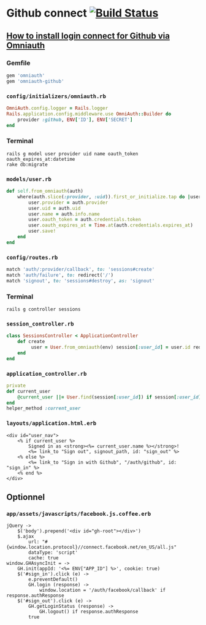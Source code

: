 # Github connect [![Build Status](https://travis-ci.org/simplonco/rails-github-connect.svg?branch=master)](https://travis-ci.org/simplonco/rails-github-connect)

## [How to install login connect for Github via Omniauth](railscasts.com/episodes/360-facebook-authentication)

### Gemfile

```ruby
gem 'omniauth'
gem 'omniauth-github'
```

### `config/initializers/omniauth.rb`

```ruby
OmniAuth.config.logger = Rails.logger
Rails.application.config.middleware.use OmniAuth::Builder do
    provider :github, ENV['ID'], ENV['SECRET']
end

```

### Terminal

```shell
rails g model user provider uid name oauth_token oauth_expires_at:datetime
rake db:migrate
```

### `models/user.rb `

```ruby
def self.from_omniauth(auth)
    where(auth.slice(:provider, :uid)).first_or_initialize.tap do |user|
        user.provider = auth.provider
        user.uid = auth.uid
        user.name = auth.info.name
        user.oauth_token = auth.credentials.token
        user.oauth_expires_at = Time.at(auth.credentials.expires_at)
        user.save!
    end
end
```

### `config/routes.rb`

```ruby
match 'auth/:provider/callback', to: 'sessions#create'
match 'auth/failure', to: redirect('/')
match 'signout', to: 'sessions#destroy', as: 'signout'
```

### Terminal

```shell
rails g controller sessions
```

### `session_controller.rb `

```ruby
class SessionsController < ApplicationController
	def create
		 user = User.from_omniauth(env) session[:user_id] = user.id redirect_to root_url end def destroy session[:user_id] = nil redirect_to root_url 
	end 
end
```

### `application_controller.rb`

```ruby
private
def current_user
    @current_user ||= User.find(session[:user_id]) if session[:user_id]
end
helper_method :current_user
```

### `layouts/application.html.erb`

```
<div id="user_nav">
    <% if current_user %>
        Signed in as <strong><%= current_user.name %></strong>!
        <%= link_to "Sign out", signout_path, id: "sign_out" %>
    <% else %>
        <%= link_to "Sign in with Github", "/auth/github", id: "sign_in" %>
    <% end %>
</div>

```

## Optionnel

### `app/assets/javascripts/facebook.js.coffee.erb`

```
jQuery ->
    $('body').prepend('<div id="gh-root"></div>')
    $.ajax
        url: "#{window.location.protocol}//connect.facebook.net/en_US/all.js"
        dataType: 'script'
        cache: true
window.GHAsyncInit = ->
    GH.init(appId: '<%= ENV["APP_ID"] %>', cookie: true)
    $('#sign_in').click (e) ->
        e.preventDefault()
        GH.login (response) ->
            window.location = '/auth/facebook/callback' if response.authResponse
    $('#sign_out').click (e) ->
        GH.getLoginStatus (response) ->
            GH.logout() if response.authResponse
        true
```
